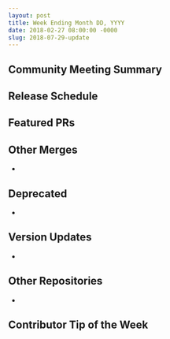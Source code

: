 ```yaml
---
layout: post
title: Week Ending Month DD, YYYY
date: 2018-02-27 08:00:00 -0000
slug: 2018-07-29-update
---
```


## Community Meeting Summary


## Release Schedule


## Featured PRs


## Other Merges

*

## Deprecated

*

## Version Updates

*

## Other Repositories

*

## Contributor Tip of the Week
